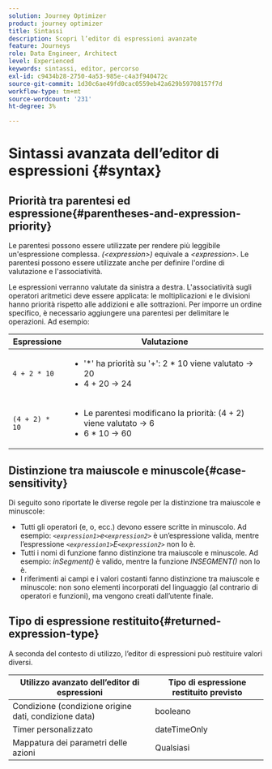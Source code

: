 ```yaml
---
solution: Journey Optimizer
product: journey optimizer
title: Sintassi
description: Scopri l’editor di espressioni avanzate
feature: Journeys
role: Data Engineer, Architect
level: Experienced
keywords: sintassi, editor, percorso
exl-id: c9434b28-2750-4a53-985e-c4a3f940472c
source-git-commit: 1d30c6ae49fd0cac0559eb42a629b59708157f7d
workflow-type: tm+mt
source-wordcount: '231'
ht-degree: 3%

---
```


# Sintassi avanzata dell’editor di espressioni {#syntax}

## Priorità tra parentesi ed espressione{#parentheses-and-expression-priority}

Le parentesi possono essere utilizzate per rendere più leggibile un&#39;espressione complessa. _(&lt;expression>)_ equivale a _&lt;expression>_. Le parentesi possono essere utilizzate anche per definire l&#39;ordine di valutazione e l&#39;associatività.

Le espressioni verranno valutate da sinistra a destra. L&#39;associatività sugli operatori aritmetici deve essere applicata: le moltiplicazioni e le divisioni hanno priorità rispetto alle addizioni e alle sottrazioni. Per imporre un ordine specifico, è necessario aggiungere una parentesi per delimitare le operazioni. Ad esempio:

<!--```5 + 2 * 10 = 25, and (5 + 2) * 10 = 70```-->

| Espressione | Valutazione |
|--- |--- |
| `4 + 2 * 10` | <ul><li>&#39;*&#39; ha priorità su &#39;+&#39;: 2 * 10 viene valutato → 20</li><li>4 + 20 → 24</li></ul> |
| `(4 + 2) * 10` | <ul><li>Le parentesi modificano la priorità: (4 + 2) viene valutato → 6</li><li> 6 * 10 → 60</li></ul> |

## Distinzione tra maiuscole e minuscole{#case-sensitivity}

Di seguito sono riportate le diverse regole per la distinzione tra maiuscole e minuscole:

* Tutti gli operatori (e, o, ecc.) devono essere scritte in minuscolo. Ad esempio: _`<expression1>`e`<expression2>`_ è un’espressione valida, mentre l’espressione _`<expression1>`E`<expression2>`_ non lo è.
* Tutti i nomi di funzione fanno distinzione tra maiuscole e minuscole. Ad esempio: _inSegment()_ è valido, mentre la funzione _INSEGMENT()_ non lo è.
* I riferimenti ai campi e i valori costanti fanno distinzione tra maiuscole e minuscole: non sono elementi incorporati del linguaggio (al contrario di operatori e funzioni), ma vengono creati dall’utente finale.

## Tipo di espressione restituito{#returned-expression-type}

A seconda del contesto di utilizzo, l’editor di espressioni può restituire valori diversi.

| Utilizzo avanzato dell’editor di espressioni | Tipo di espressione restituito previsto |
|--- |--- |
| Condizione (condizione origine dati, condizione data) | booleano |
| Timer personalizzato | dateTimeOnly |
| Mappatura dei parametri delle azioni | Qualsiasi |
